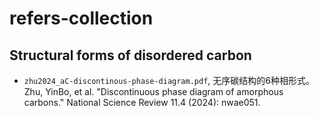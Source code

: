 # refers-collection
## Structural forms of disordered carbon
- `zhu2024_aC-discontinous-phase-diagram.pdf`, 无序碳结构的6种相形式。Zhu, YinBo, et al. "Discontinuous phase diagram of amorphous carbons." National Science Review 11.4 (2024): nwae051.
